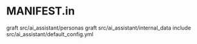 # MANIFEST.in
graft src/ai_assistant/personas
graft src/ai_assistant/internal_data
include src/ai_assistant/default_config.yml
